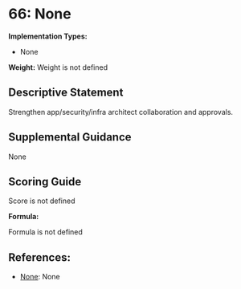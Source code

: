 # 66: None

**Implementation Types:**

- None

**Weight:** Weight is not defined

## Descriptive Statement

Strengthen app/security/infra architect collaboration and approvals.

## Supplemental Guidance

None

## Scoring Guide

Score is not defined

**Formula:**

Formula is not defined

## References:

- [None](None): None
